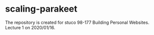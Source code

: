 # scaling-parakeet
The repository is created for stuco 98-177 Building Personal Websites. Lecture 1 on 2020/01/16.
